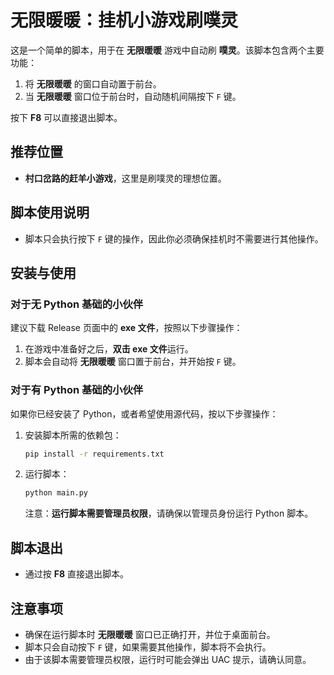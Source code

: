 # 无限暖暖：挂机小游戏刷噗灵

这是一个简单的脚本，用于在 **无限暖暖** 游戏中自动刷 **噗灵**。该脚本包含两个主要功能：

1. 将 **无限暖暖** 的窗口自动置于前台。
2. 当 **无限暖暖** 窗口位于前台时，自动随机间隔按下 `F` 键。

按下 **F8** 可以直接退出脚本。

## 推荐位置

- **村口岔路的赶羊小游戏**，这里是刷噗灵的理想位置。

## 脚本使用说明

- 脚本只会执行按下 `F` 键的操作，因此你必须确保挂机时不需要进行其他操作。

## 安装与使用

### 对于无 Python 基础的小伙伴

建议下载 Release 页面中的 **exe 文件**，按照以下步骤操作：

1. 在游戏中准备好之后，**双击 exe 文件**运行。
2. 脚本会自动将 **无限暖暖** 窗口置于前台，并开始按 `F` 键。

### 对于有 Python 基础的小伙伴

如果你已经安装了 Python，或者希望使用源代码，按以下步骤操作：

1. 安装脚本所需的依赖包：
    ```bash
    pip install -r requirements.txt
    ```

2. 运行脚本：
    ```bash
    python main.py
    ```

   注意：**运行脚本需要管理员权限**，请确保以管理员身份运行 Python 脚本。

## 脚本退出

- 通过按 **F8** 直接退出脚本。

## 注意事项

- 确保在运行脚本时 **无限暖暖** 窗口已正确打开，并位于桌面前台。
- 脚本只会自动按下 `F` 键，如果需要其他操作，脚本将不会执行。
- 由于该脚本需要管理员权限，运行时可能会弹出 UAC 提示，请确认同意。
